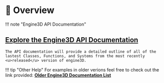 # 📗 Overview
!!! note "Engine3D API Documentation"
    [**<h2>Explore the Engine3D API Documentation</h2>**](engine3d_api_docs.md)
    
    The API documentation will provide a detailed outline of all of the lastest Classes, Functions, and Systems from the most recently <u>released</u> version of engine3D.
!!! tip "Other Help"
    For examples in older verions feel free to check out the link provided:
        [**Older Engine3D Documentation List**](engine3d_older_doc_list.md)
